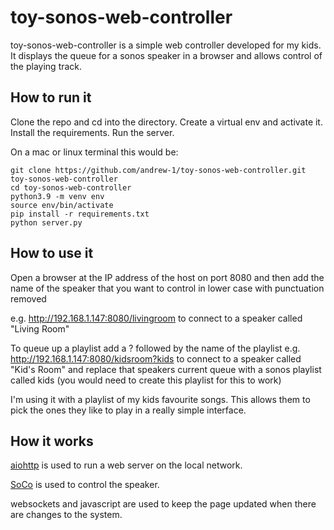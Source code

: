 # toy-sonos-web-controller

toy-sonos-web-controller is a simple web controller developed for my kids. It displays the queue for a sonos speaker in a browser and allows control of the playing track.

## How to run it

Clone the repo and cd into the directory.
Create a virtual env and activate it.
Install the requirements.
Run the server.

On a mac or linux terminal this would be:
```
git clone https://github.com/andrew-1/toy-sonos-web-controller.git toy-sonos-web-controller
cd toy-sonos-web-controller
python3.9 -m venv env
source env/bin/activate
pip install -r requirements.txt
python server.py
```

## How to use it

Open a browser at the IP address of the host on port 8080 and then add the name of the speaker that you want to control in lower case with punctuation removed

e.g. http://192.168.1.147:8080/livingroom to connect to a speaker called "Living Room"

To queue up a playlist add a ? followed by the name of the playlist e.g. http://192.168.1.147:8080/kidsroom?kids to connect to a speaker called "Kid's Room" and replace that speakers current queue with a sonos playlist called kids (you would need to create this playlist for this to work)

I'm using it with a playlist of my kids favourite songs. This allows them to pick the ones they like to play in a really simple interface.

## How it works
[aiohttp](https://docs.aiohttp.org/) is used to run a web server on the local network.

[SoCo](http://docs.python-soco.com/) is used to control the speaker.

websockets and javascript are used to keep the page updated when there are changes to the system.
